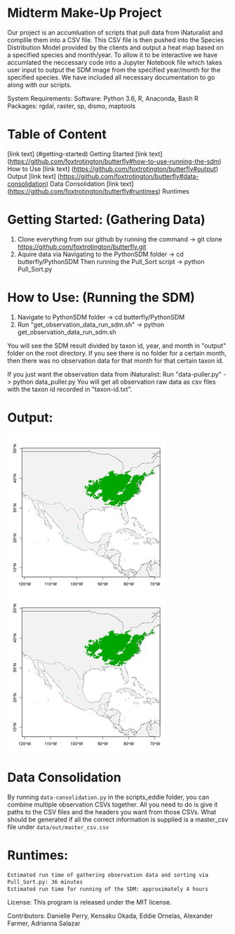 # Midterm Make-Up Project

Our project is an accumluation of scripts that pull data from iNaturalist and complile them into a CSV file. This CSV file is then pushed into the Species Distribution Model provided by the clients and output a heat map based on a specified species and month/year. To allow it to be interactive we have accumlated the neccessary code into a Jupyter Notebook file which takes user input to output the SDM image from the specified year/month for the specified species. We have included all necessary documentation to go along with our scripts.


System Requirements: Software: Python 3.6, R, Anaconda, Bash 
R Packages: rgdal, raster, sp, dismo, maptools

# Table of Content
[link text] (#getting-started) Getting Started
[link text] (https://github.com/foxtrotington/butterfly#how-to-use-running-the-sdm) How to Use
[link text] (https://github.com/foxtrotington/butterfly#output) Output
[link text] (https://github.com/foxtrotington/butterfly#data-consolidation) Data Consolidation
[link text] (https://github.com/foxtrotington/butterfly#runtimes) Runtimes

# <a name="getting-started"></a>Getting Started: (Gathering Data)

1. Clone everything from our github by running the command
   -> git clone https://github.com/foxtrotington/butterfly.git
2. Aquire data via
    Navigating to the PythonSDM folder -> cd butterfly/PythonSDM
    Then running the Pull_Sort script -> python Pull_Sort.py

# How to Use: (Running the SDM)
1. Navigate to PythonSDM folder
    -> cd butterfly/PythonSDM
2. Run "get_observation_data_run_sdm.sh" 
    -> python get_observation_data_run_sdm.sh

You will see the SDM result divided by taxon id, year, and month in "output" folder on the root directory. If you see there is no folder for a certain month, then there was no observation data for that month for that certain taxon id.

If you just want the observation data from iNaturalist:
    Run "data-puller.py" -> python data_puller.py
You will get all observation raw data as csv files with the taxon id recorded in "taxon-id.txt".

# Output:
![alt text](https://github.com/foxtrotington/butterfly/blob/master/52773-prediction_360.png) ![alt text](https://github.com/foxtrotington/butterfly/blob/master/52773-prediction_360%20(1).png)

# Data Consolidation
By running `data-consolidation.py` in the scripts_eddie folder, you can combine multiple observation CSVs together. All you need to do is give it paths to the CSV files and the headers you want from those CSVs. What should be generated if all the correct information is supplied is a master_csv file under `data/out/master_csv.csv`

# Runtimes:
	Estimated run time of gathering observation data and sorting via Pull_Sort.py: 36 minutes
	Estimated run time for running of the SDM: approximately 4 hours


License: This program is released under the MIT license.

Contributors: Danielle Perry, Kensaku Okada, Eddie Ornelas, Alexander Farmer, Adrianna Salazar




